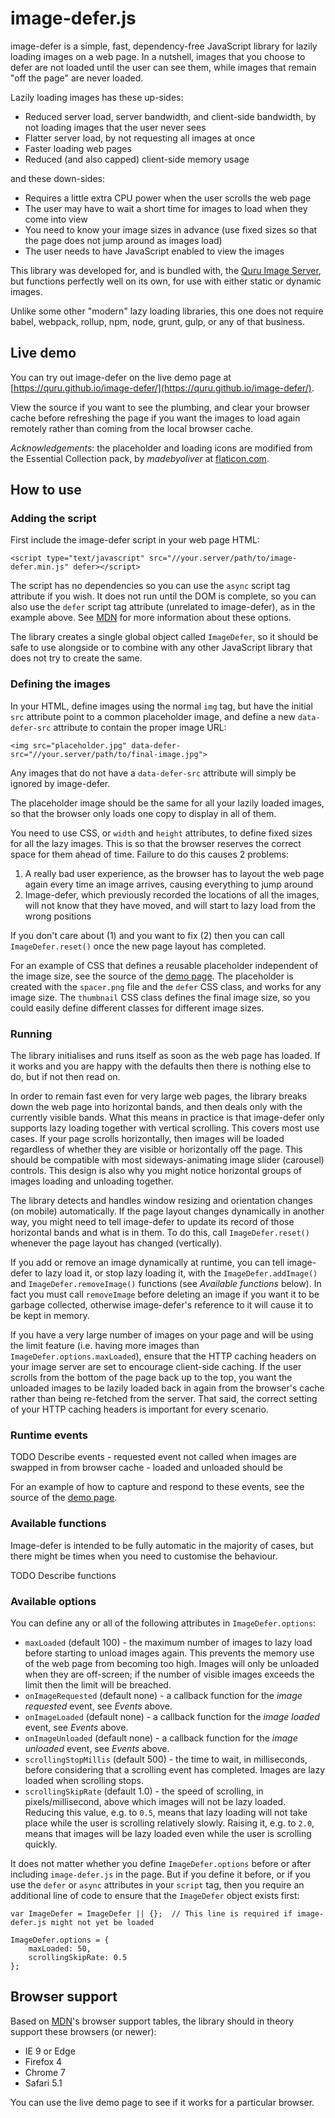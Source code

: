 # image-defer.js

image-defer is a simple, fast, dependency-free JavaScript library for lazily loading images on a web page. In a nutshell, images that you choose to defer are not loaded until the user can see them, while images that remain "off the page" are never loaded.

Lazily loading images has these up-sides:

* Reduced server load, server bandwidth, and client-side bandwidth, by not loading images that the user never sees
* Flatter server load, by not requesting all images at once
* Faster loading web pages
* Reduced (and also capped) client-side memory usage

and these down-sides:

* Requires a little extra CPU power when the user scrolls the web page
* The user may have to wait a short time for images to load when they come into view
* You need to know your image sizes in advance (use fixed sizes so that the page does not jump around as images load)
* The user needs to have JavaScript enabled to view the images

This library was developed for, and is bundled with, the [Quru Image Server](https://github.com/quru/qis), but functions perfectly well on its own, for use with either static or dynamic images.

Unlike some other "modern" lazy loading libraries, this one does not require babel, webpack, rollup, npm, node, grunt, gulp, or any of that business.

## Live demo

You can try out image-defer on the live demo page at [https://quru.github.io/image-defer/](https://quru.github.io/image-defer/).

View the source if you want to see the plumbing, and clear your browser cache before refreshing the page if you want the images to load again remotely rather than coming from the local browser cache.

_Acknowledgements_: the placeholder and loading icons are modified from the Essential Collection pack, by _madebyoliver_ at [flaticon.com](http://flaticon.com/).

## How to use

### Adding the script

First include the image-defer script in your web page HTML:

    <script type="text/javascript" src="//your.server/path/to/image-defer.min.js" defer></script>

The script has no dependencies so you can use the `async` script tag attribute if you wish.
It does not run until the DOM is complete, so you can also use the `defer` script tag attribute
(unrelated to image-defer), as in the example above. See
[MDN](https://developer.mozilla.org/en/docs/Web/HTML/Element/script) for more information about
these options.

The library creates a single global object called `ImageDefer`, so it should be safe to use
alongside or to combine with any other JavaScript library that does not try to create the same.

### Defining the images

In your HTML, define images using the normal `img` tag, but have the initial `src` attribute point
to a common placeholder image, and define a new `data-defer-src` attribute to contain the proper
image URL:

    <img src="placeholder.jpg" data-defer-src="//your.server/path/to/final-image.jpg">

Any images that do not have a `data-defer-src` attribute will simply be ignored by image-defer.

The placeholder image should be the same for all your lazily loaded images, so that the browser
only loads one copy to display in all of them.

You need to use CSS, or `width` and `height` attributes, to define fixed sizes for all the lazy
images. This is so that the browser reserves the correct space for them ahead of time. Failure
to do this causes 2 problems:

1) A really bad user experience, as the browser has to layout the web page again every time
   an image arrives, causing everything to jump around  
2) Image-defer, which previously recorded the locations of all the images, will not know that
   they have moved, and will start to lazy load from the wrong positions

If you don't care about (1) and you want to fix (2) then you can call `ImageDefer.reset()`
once the new page layout has completed.

For an example of CSS that defines a reusable placeholder independent of the image size,
see the source of the [demo page](docs/index.html). The placeholder is created with the
`spacer.png` file and the `defer` CSS class, and works for any image size. The `thumbnail`
CSS class defines the final image size, so you could easily define different classes for
different image sizes.

### Running

The library initialises and runs itself as soon as the web page has loaded. If it works and you
are happy with the defaults then there is nothing else to do, but if not then read on.

In order to remain fast even for very large web pages, the library breaks down the web page into
horizontal bands, and then deals only with the currently visible bands. What this means in
practice is that image-defer only supports lazy loading together with vertical scrolling. This
covers most use cases. If your page scrolls horizontally, then images will be loaded regardless
of whether they are visible or horizontally off the page. This should be compatible with most
sideways-animating image slider (carousel) controls. This design is also why you might notice
horizontal groups of images loading and unloading together.

The library detects and handles window resizing and orientation changes (on mobile) automatically.
If the page layout changes dynamically in another way, you might need to tell image-defer to update
its record of those horizontal bands and what is in them. To do this, call `ImageDefer.reset()`
whenever the page layout has changed (vertically).

If you add or remove an image dynamically at runtime, you can tell image-defer to lazy load it,
or stop lazy loading it, with the `ImageDefer.addImage()` and `ImageDefer.removeImage()` functions
(see _Available functions_ below). In fact you must call `removeImage` before deleting an image
if you want it to be garbage collected, otherwise image-defer's reference to it will cause it to
be kept in memory.

If you have a very large number of images on your page and will be using the limit feature
(i.e. having more images than `ImageDefer.options.maxLoaded`), ensure that the HTTP caching
headers on your image server are set to encourage client-side caching. If the user scrolls
from the bottom of the page back up to the top, you want the unloaded images to be lazily
loaded back in again from the browser's cache rather than being re-fetched from the server. 
That said, the correct setting of your HTTP caching headers is important for every scenario.

### Runtime events

TODO Describe events - requested event not called when images are swapped in from browser cache - loaded and unloaded should be

For an example of how to capture and respond to these events, see the source of the [demo page](docs/index.html).

### Available functions

Image-defer is intended to be fully automatic in the majority of cases, but there might be times when you
need to customise the behaviour.

TODO Describe functions

### Available options

You can define any or all of the following attributes in `ImageDefer.options`:

* `maxLoaded` (default 100) - the maximum number of images to lazy load before starting to unload images again.
  This prevents the memory use of the web page from becoming too high. Images will only be unloaded when they
  are off-screen; if the number of visible images exceeds the limit then the limit will be breached.
* `onImageRequested` (default none) - a callback function for the _image requested_ event, see _Events_ above.
* `onImageLoaded` (default none) - a callback function for the _image loaded_ event, see _Events_ above.
* `onImageUnloaded` (default none) - a callback function for the _image unloaded_ event, see _Events_ above.
* `scrollingStopMillis` (default 500) - the time to wait, in milliseconds, before considering that a scrolling
  event has completed. Images are lazy loaded when scrolling stops.
* `scrollingSkipRate` (default 1.0) - the speed of scrolling, in pixels/millisecond, above which images will
  not be lazy loaded. Reducing this value, e.g. to `0.5`, means that lazy loading will not take place while
  the user is scrolling relatively slowly. Raising it, e.g. to `2.0`, means that images will be lazy loaded
  even while the user is scrolling quickly.

It does not matter whether you define `ImageDefer.options` before or after including `image-defer.js` in the
page. But if you define it before, or if you use the `defer` or `async` attributes in your `script` tag, then
you require an additional line of code to ensure that the `ImageDefer` object exists first:

    var ImageDefer = ImageDefer || {};  // This line is required if image-defer.js might not yet be loaded
    
    ImageDefer.options = {
        maxLoaded: 50,
        scrollingSkipRate: 0.5
    };

## Browser support

Based on [MDN](https://developer.mozilla.org/)'s browser support tables,
the library should in theory support these browsers (or newer):

* IE 9 or Edge
* Firefox 4
* Chrome 7
* Safari 5.1

You can use the live demo page to see if it works for a particular browser.
